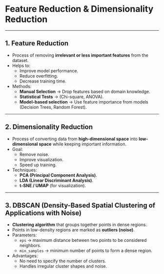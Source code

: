 # Feature Reduction & Dimensionality Reduction  

---

## 1. Feature Reduction  
- Process of removing **irrelevant or less important features** from the dataset.  
- Helps to:  
  - Improve model performance.  
  - Reduce overfitting.  
  - Decrease training time.  
- Methods:  
  - **Manual Selection** → Drop features based on domain knowledge.  
  - **Statistical Tests** → (Chi-square, ANOVA).  
  - **Model-based selection** → Use feature importance from models (Decision Trees, Random Forest).  

---

## 2. Dimensionality Reduction  
- Process of converting data from **high-dimensional space** into **low-dimensional space** while keeping important information.  
- Goal:  
  - Remove noise.  
  - Improve visualization.  
  - Speed up training.  
- Techniques:  
  - **PCA (Principal Component Analysis)**.  
  - **LDA (Linear Discriminant Analysis)**.  
  - **t-SNE / UMAP** (for visualization).  

---

## 3. DBSCAN (Density-Based Spatial Clustering of Applications with Noise)  
- **Clustering algorithm** that groups together points in dense regions.  
- Points in low-density regions are marked as **outliers (noise)**.  
- Parameters:  
  - `eps` → maximum distance between two points to be considered neighbors.  
  - `min_samples` → minimum number of points to form a dense region.  
- Advantages:  
  - No need to specify the number of clusters.  
  - Handles irregular cluster shapes and noise.  
